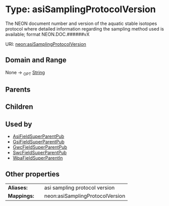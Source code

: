 
# Type: asiSamplingProtocolVersion


The NEON document number and version of the aquatic stable isotopes protocol where detailed information regarding the sampling method used is available; format NEON.DOC.######vX

URI: [neon:asiSamplingProtocolVersion](https://data.neonscience.org/asiSamplingProtocolVersion)


## Domain and Range

None ->  <sub>OPT</sub> [String](types/String.md)

## Parents


## Children


## Used by

 * [AsiFieldSuperParentPub](AsiFieldSuperParentPub.md)
 * [GsiFieldSuperParentPub](GsiFieldSuperParentPub.md)
 * [GwcFieldSuperParentPub](GwcFieldSuperParentPub.md)
 * [SwcFieldSuperParentPub](SwcFieldSuperParentPub.md)
 * [WpaFieldSuperParentIn](WpaFieldSuperParentIn.md)

## Other properties

|  |  |  |
| --- | --- | --- |
| **Aliases:** | | asi sampling protocol version |
| **Mappings:** | | neon:asiSamplingProtocolVersion |


